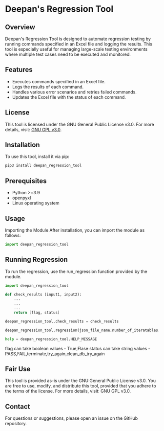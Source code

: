 # Deepan's Regression Tool

## Overview

Deepan's Regression Tool is designed to automate regression testing by running commands specified in an Excel file and logging the results. This tool is especially useful for managing large-scale testing environments where multiple test cases need to be executed and monitored.

## Features

- Executes commands specified in an Excel file.
- Logs the results of each command.
- Handles various error scenarios and retries failed commands.
- Updates the Excel file with the status of each command.

## License

This tool is licensed under the GNU General Public License v3.0. For more details, visit: [GNU GPL v3.0](https://www.gnu.org/licenses/gpl-3.0.en.html).

## Installation

To use this tool, install it via pip:

```sh
pip3 install deepan_regression_tool
```
## Prerequisites
- Python >=3.9
- openpyxl
- Linux operating system

## Usage
Importing the Module
After installation, you can import the module as follows:
```python
import deepan_regression_tool
```
## Running Regression
To run the regression, use the run_regression function provided by the module.

```python
import deepan_regression_tool

def check_results (input1, input2):
    ...
    ...
    ...
    return [flag, status]

deepan_regression_tool.check_results = check_results

deepan_regression_tool.regression(json_file_name,number_of_iteratables,max_bit_widths1,max_bait_widths2,iteratable_freq,random_iteratable_values,timeout_for_run_command)

help = deepan_regression_tool.HELP_MESSAGE
```
flag can take boolean values - True,Flase
status can take string values - PASS,FAIL,terminate,try_again,clean_db_try_again

## Fair Use
This tool is provided as-is under the GNU General Public License v3.0. You are free to use, modify, and distribute this tool, provided that you adhere to the terms of the license. For more details, visit: GNU GPL v3.0.

## Contact
For questions or suggestions, please open an issue on the GitHub repository.
